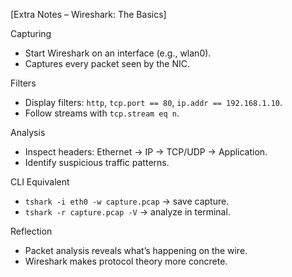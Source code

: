 [Extra Notes – Wireshark: The Basics]

Capturing

- Start Wireshark on an interface (e.g., wlan0).
- Captures every packet seen by the NIC.

Filters

- Display filters: `http`, `tcp.port == 80`, `ip.addr == 192.168.1.10`.
- Follow streams with `tcp.stream eq n`.

Analysis

- Inspect headers: Ethernet → IP → TCP/UDP → Application.
- Identify suspicious traffic patterns.

CLI Equivalent

- `tshark -i eth0 -w capture.pcap` → save capture.
- `tshark -r capture.pcap -V` → analyze in terminal.

Reflection

- Packet analysis reveals what’s happening on the wire.
- Wireshark makes protocol theory more concrete.
